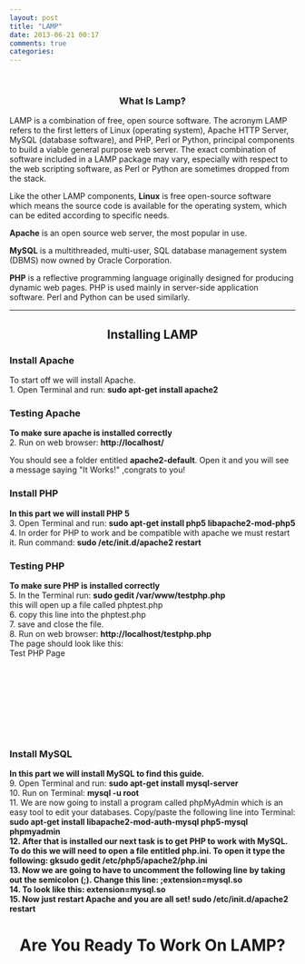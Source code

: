 ```yaml
---
layout: post
title: "LAMP"
date: 2013-06-21 00:17
comments: true
categories: 
---
```

<!--<h1 align="center"><i><b>LAMP</b></i><h1>-->
<br>
<h3 align="center"> What Is Lamp?</h3>
LAMP is a combination of free, open source software. The acronym LAMP refers to the first letters of Linux (operating system), Apache HTTP Server, MySQL (database software), and PHP, Perl or Python, principal components to build a viable general purpose web server.
The exact combination of software included in a LAMP package may vary, especially with respect to the web scripting software, as Perl or Python are sometimes dropped from the stack.

Like the other LAMP components, <b>Linux</b> is free open-source software which means the source code is available for the operating system, which can be edited according to specific needs.

<b>Apache</b> is an open source web server, the most popular in use.

<b>MySQL</b> is a multithreaded, multi-user, SQL database management system (DBMS) now owned by Oracle Corporation.

<b>PHP</b> is a reflective programming language originally designed for producing dynamic web pages. PHP is used mainly in server-side application software. Perl and Python can be used similarly.

---
<h2 align="center">Installing LAMP</h2>
<h3>Install Apache</h3>
To start off we will install Apache.
<br>1. Open Terminal and run:
<strong> sudo apt-get install apache2</strong>
<p><h3>Testing Apache</h3></p>
<b>To make sure apache is installed correctly</b>
<br>2. Run on web browser:
<strong> http://localhost/</strong>
<p> You should see a folder entitled <b> apache2-default</b>. Open it and you will see a message saying "It Works!" ,congrats to you!
<h3>Install PHP</h3>
<b> In this part we will install PHP 5</b>
<br>3. Open Terminal and run:
<strong> sudo apt-get install php5 libapache2-mod-php5</strong>
<br>4. In order for PHP to work and be compatible with apache we must restart it. Run command:
<strong> sudo /etc/init.d/apache2 restart</strong>
<p>
<p><h3>Testing PHP</h3></p>
<b>To make sure PHP is installed correctly</b>
<br>5. In the Terminal run:
<strong> sudo gedit /var/www/testphp.php</strong>
<br>this will open up a file called  phptest.php
<br>
6. copy this line into the phptest.php
<strong> <?php phpinfo(); ?></strong>
<br>7. save and close the file.
<br>8. Run on web browser:
 <strong> http://localhost/testphp.php</strong>
<br>The page should look like this:
 <footer> Test PHP Page
<br>
<br>
<br>
<br>
<br>
<br>
<br>
<br>
<br>
</footer>

<h3>Install MySQL</h3>
<b> In this part we will install MySQL to find this guide.</b>
<br>9. Open Terminal and run:
<strong> sudo apt-get install mysql-server</strong>
<br>
10. Run on Terminal:
<strong> mysql -u root</strong>
<br>
11. We are now going to install a program called phpMyAdmin which is an easy tool to edit your databases. Copy/paste the following line into Terminal:
<strong> sudo apt-get install libapache2-mod-auth-mysql php5-mysql phpmyadmin<strong>
<br>
12. After that is installed our next task is to get PHP to work with MySQL. To do this we will need to open a file entitled php.ini. To open it type the following:
<strong> gksudo gedit /etc/php5/apache2/php.ini </strong>
<br>
13. Now we are going to have to uncomment the following line by taking out the semicolon (;).
    Change this line:
<strong> ;extension=mysql.so</strong>
<br>
14. To look like this:
<strong> extension=mysql.so</strong>
<br>
15. Now just restart Apache and you are all set!
<strong> sudo /etc/init.d/apache2 restart</strong>
<br>
<h1 align="center"> Are You Ready To Work On LAMP?</h1>
<br>

